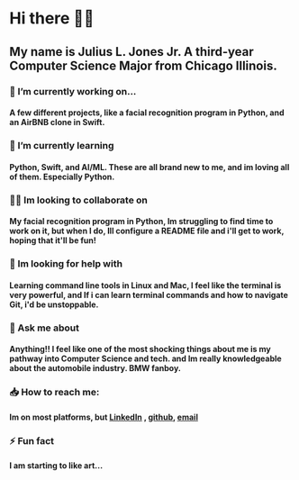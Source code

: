 # Hi there 👋🏾

## My name is Julius L. Jones Jr. A  third-year Computer Science Major from Chicago Illinois. 

### 🔭 I’m currently working on...
#### A few different projects, like a facial recognition program in Python, and an AirBNB clone in Swift.

### 🌱 I’m currently learning 
#### Python, Swift, and AI/ML. These are all brand new to me, and im loving all of them. Especially Python.

### 🕺🏾 Im looking to collaborate on
#### My facial recognition program in Python, Im struggling to find time to work on it, but when I do, Ill configure a README file and i'll get to work, hoping that it'll be fun!

### 🤔 Im looking for help with
#### Learning command line tools in Linux and Mac, I feel like the terminal is very powerful, and If i can learn terminal commands and how to navigate Git, i'd be unstoppable.

### 💬 Ask me about
#### Anything!! I feel like one of the most shocking things about me is my pathway into Computer Science and tech. and Im really knowledgeable about the automobile industry. BMW fanboy.

### 📥 How to reach me:
#### Im on most platforms, but [LinkedIn](https://www.linkedin.com/in/juliusljonesjr?lipi=urn%3Ali%3Apage%3Ad_flagship3_profile_view_base_contact_details%3BjAVsMSykQpu5nZvvhgSi%2Bw%3D%3D) , [github](https://github.com/jlwj22), [email](Juliuslwj22@gmail.com)

### ⚡️ Fun fact
#### I am starting to like art... 
